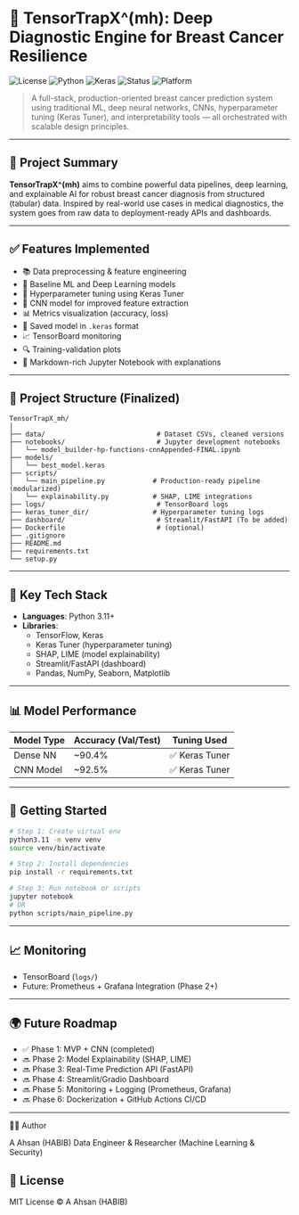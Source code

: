 # 🧠 TensorTrapX^(mh): Deep Diagnostic Engine for Breast Cancer Resilience

![License](https://img.shields.io/badge/license-MIT-green)
![Python](https://img.shields.io/badge/Python-3.11-blue)
![Keras](https://img.shields.io/badge/Keras-TensorFlow-ff69b4)
![Status](https://img.shields.io/badge/Status-In_Progress-yellow)
![Platform](https://img.shields.io/badge/Tested_on-macOS/Linux-informational)

> A full-stack, production-oriented breast cancer prediction system using traditional ML, deep neural networks, CNNs, hyperparameter tuning (Keras Tuner), and interpretability tools — all orchestrated with scalable design principles.

---

## 🚀 Project Summary

**TensorTrapX^(mh)** aims to combine powerful data pipelines, deep learning, and explainable AI for robust breast cancer diagnosis from structured (tabular) data. Inspired by real-world use cases in medical diagnostics, the system goes from raw data to deployment-ready APIs and dashboards.

---

## ✅ Features Implemented

- 📚 Data preprocessing & feature engineering
- 🔢 Baseline ML and Deep Learning models
- 🎯 Hyperparameter tuning using Keras Tuner
- 🧠 CNN model for improved feature extraction
- 📊 Metrics visualization (accuracy, loss)
- 💾 Saved model in `.keras` format
- 📈 TensorBoard monitoring
- 🔍 Training-validation plots
- 💬 Markdown-rich Jupyter Notebook with explanations

---

## 📁 Project Structure (Finalized)

```plaintext
TensorTrapX_mh/
│
├── data/                            # Dataset CSVs, cleaned versions
├── notebooks/                       # Jupyter development notebooks
│   └── model_builder-hp-functions-cnnAppended-FINAL.ipynb
├── models/
│   └── best_model.keras
├── scripts/
│   └── main_pipeline.py            # Production-ready pipeline (modularized)
│   └── explainability.py           # SHAP, LIME integrations
├── logs/                            # TensorBoard logs
├── keras_tuner_dir/                # Hyperparameter tuning logs
├── dashboard/                       # Streamlit/FastAPI (To be added)
├── Dockerfile                       # (optional)
├── .gitignore
├── README.md
├── requirements.txt
└── setup.py
```

---

## 🧪 Key Tech Stack

- **Languages**: Python 3.11+
- **Libraries**:
  - TensorFlow, Keras
  - Keras Tuner (hyperparameter tuning)
  - SHAP, LIME (model explainability)
  - Streamlit/FastAPI (dashboard)
  - Pandas, NumPy, Seaborn, Matplotlib

---

## 📊 Model Performance

| Model Type | Accuracy (Val/Test) | Tuning Used |
|------------|---------------------|-------------|
| Dense NN   | ~90.4%              | ✅ Keras Tuner |
| CNN Model  | ~92.5%              | ✅ Keras Tuner |

---

## 🔧 Getting Started

```bash
# Step 1: Create virtual env
python3.11 -m venv venv
source venv/bin/activate

# Step 2: Install dependencies
pip install -r requirements.txt

# Step 3: Run notebook or scripts
jupyter notebook
# OR
python scripts/main_pipeline.py
```

---

## 📈 Monitoring

- TensorBoard (`logs/`)
- Future: Prometheus + Grafana Integration (Phase 2+)

---

## 🌍 Future Roadmap

- ✅ Phase 1: MVP + CNN (completed)
- 🔜 Phase 2: Model Explainability (SHAP, LIME)
- 🔜 Phase 3: Real-Time Prediction API (FastAPI)
- 🔜 Phase 4: Streamlit/Gradio Dashboard
- 🔜 Phase 5: Monitoring + Logging (Prometheus, Grafana)
- 🔜 Phase 6: Dockerization + GitHub Actions CI/CD

---


👨‍💻 Author

A Ahsan (HABIB)
Data Engineer & Researcher (Machine Learning & Security)




## 📜 License

MIT License © A Ahsan (HABIB)
